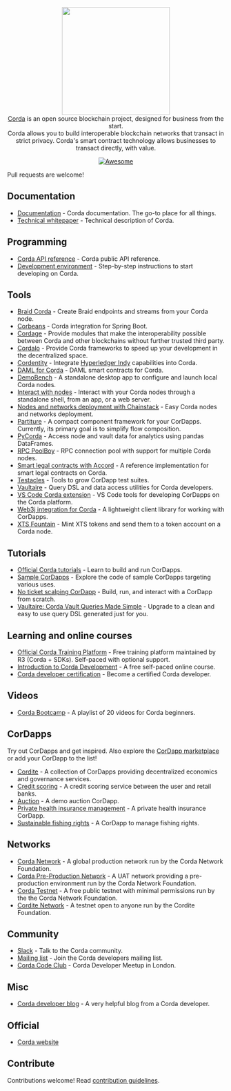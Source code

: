 <div class="github-widget" data-repo="chainstack/awesome-corda"></div>
<script async src="https://pagead2.googlesyndication.com/pagead/js/adsbygoogle.js"></script><ins class="adsbygoogle" style="display:block" data-ad-client="ca-pub-6890694312814945" data-ad-slot="5473692530" data-ad-format="auto"  data-full-width-responsive="true"></ins><script>(adsbygoogle = window.adsbygoogle || []).push({});</script>

<div align="center">
  <a href="https://www.corda.net/"><img width="250px" src="https://raw.githubusercontent.com/chainstack/awesome-corda/master/./project_logo.png">
  </a><br />
  <a href="https://www.corda.net/">Corda</a> is an open source blockchain project, designed for business from the start.
  <br />Corda allows you to build interoperable blockchain networks that transact in strict privacy. Corda's smart contract technology allows businesses to transact directly, with value.
  <br />

  [![Awesome](https://awesome.re/badge.svg)](https://awesome.re)
</div>


Pull requests are welcome!




## Documentation

- [Documentation](https://docs.corda.net/) - Corda documentation. The go-to place for all things.
- [Technical whitepaper](https://www.r3.com/reports/corda-technical-whitepaper/) - Technical description of Corda.


## Programming

- [Corda API reference](https://api.corda.net/) - Corda public API reference.
- [Development environment](https://docs.corda.net/getting-set-up.html#set-up-instructions) - Step-by-step instructions to start developing on Corda.

## Tools

- [Braid Corda](https://gitlab.com/bluebank/braid/tree/master/braid-corda) - Create Braid endpoints and streams from your Corda node.
- [Corbeans](https://manosbatsis.github.io/corbeans) - Corda integration for Spring Boot.
- [Cordage](https://github.com/LayerXcom/cordage) - Provide modules that make the interoperability possible between Corda and other blockchains without further trusted third party.
- [Cordalo](https://github.com/cordalo-ch) - Provide Corda frameworks to speed up your development in the decentralized space.
- [Cordentity](https://github.com/hyperledger-labs/cordentity) - Integrate [Hyperledger Indy](https://www.hyperledger.org/projects/hyperledger-indy) capabilities into Corda.
- [DAML for Corda](https://github.com/chainstack/awesome-corda) - DAML smart contracts for Corda.
- [DemoBench](https://www.corda.net/demobench/) - A standalone desktop app to configure and launch local Corda nodes.
- [Interact with nodes](https://docs.chainstack.com/operations/corda/tools) - Interact with your Corda nodes through a standalone shell, from an app, or a web server.
- [Nodes and networks deployment with Chainstack](https://chainstack.com/corda/) - Easy Corda nodes and networks deployment.
- [Partiture](https://manosbatsis.github.io/partiture/) - A compact component framework for your CorDapps. Currently, its primary goal is to simplify flow composition.
- [PyCorda](https://github.com/chainhaus/pycorda) - Access node and vault data for analytics using pandas DataFrames.
- [RPC PoolBoy](https://manosbatsis.github.io/corda-rpc-poolboy/) - RPC connection pool with support for multiple Corda nodes.
- [Smart legal contracts with Accord](https://www.accordproject.org/news/smart-legal-contracts-on-corda/) - A reference implementation for smart legal contracts on Corda.
- [Testacles](https://github.com/manosbatsis/corda-testacles) - Tools to grow CorDapp test suites.
- [Vaultaire](https://manosbatsis.github.io/vaultaire/) - Query DSL and data access utilities for Corda developers.
- [VS Code Corda extension](https://github.com/corda/vscode-corda) - VS Code tools for developing CorDapps on the Corda platform.
- [Web3j integration for Corda](http://corda.web3j.io/) - A lightweight client library for working with CorDapps.
- [XTS Fountain](https://cordite.foundation/) - Mint XTS tokens and send them to a token account on a Corda node.

## Tutorials

- [Official Corda tutorials](https://docs.corda.net/tutorials-index.html) - Learn to build and run CorDapps.
- [Sample CorDapps](https://github.com/corda/samples/) - Explore the code of sample CorDapps targeting various uses.
- [No ticket scalping CorDapp](https://docs.chainstack.com/tutorials/no-ticket-scalping-cordapp-on-corda) - Build, run, and interact with a CorDapp from scratch.
- [Vaultaire: Corda Vault Queries Made Simple](https://medium.com/@manosbatsis/vaultaire-corda-vault-queries-made-simple-d13db4147298) - Upgrade to a clean and easy to use query DSL generated just for you.


## Learning and online courses

- [Official Corda Training Platform](https://training.corda.net/) - Free training platform maintained by R3 (Corda + SDKs). Self-paced with optional support.
- [Introduction to Corda Development](https://www.udemy.com/course/corda-development/) - A free self-paced online course.
- [Corda developer certification](https://www.r3.com/training-and-certification/) - Become a certified Corda developer.


## Videos

- [Corda Bootcamp](https://www.youtube.com/playlist?list=PLi1PppB3-YrVq5Qy_RM9Qidq0eh-nL11N) - A playlist of 20 videos for Corda beginners.


## CorDapps

Try out CorDapps and get inspired. Also explore the [CorDapp marketplace](https://marketplace.r3.com/) or add your CorDapp to the list!

- [Cordite](https://gitlab.com/cordite/cordite) - A collection of CorDapps providing decentralized economics and governance services.
- [Credit scoring](https://github.com/rafaelazeredo/creditbank) - A credit scoring service between the user and retail banks.
- [Auction](https://github.com/ashutoshmeher-r3/auction-cordapp) - A demo auction CorDapp.
- [Private health insurance management](https://github.com/corda-codeclub/marge) - A private health insurance CorDapp.
- [Sustainable fishing rights](https://github.com/joeldudleyr3/olive-oyl) - A CorDapp to manage fishing rights.

## Networks

- [Corda Network](https://corda.network/) - A global production network run by the Corda Network Foundation.
- [Corda Pre-Production Network](https://corda.network/participation/preprod.html) - A UAT network providing a pre-production environment run by the Corda Network Foundation.
- [Corda Testnet](https://docs.corda.net/corda-testnet-intro.html) - A free public testnet with minimal permissions run by the the Corda Network Foundation.
- [Cordite Network](https://cordite.foundation/) - A testnet open to anyone run by the Cordite Foundation.


## Community

- [Slack](http://slack.corda.net/) - Talk to the Corda community.
- [Mailing list](https://groups.io/g/corda-dev) - Join the Corda developers mailing list.
- [Corda Code Club](https://www.meetup.com/Corda-Code-Club/) - Corda Developer Meetup in London.


## Misc

- [Corda developer blog](https://lankydan.dev) - A very helpful blog from a Corda developer.


## Official

- [Corda website](https://www.corda.net/)


## Contribute

Contributions welcome! Read [contribution guidelines](https://github.com/chainstack/awesome-corda/blob/master/CONTRIBUTING.md).